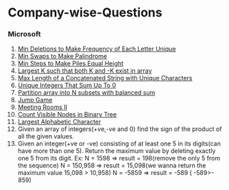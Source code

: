 # Company-wise-Questions


### **Microsoft**

1) [Min Deletions to Make Frequency of Each Letter Unique](https://leetcode.com/problems/minimum-deletions-to-make-character-frequencies-unique/)
2) [Min Swaps to Make Palindrome](https://leetcode.com/discuss/interview-question/351783/)
3) [Min Steps to Make Piles Equal Height](https://leetcode.com/discuss/interview-question/364618/)
4) [Largest K such that both K and -K exist in array](https://leetcode.com/discuss/interview-question/406031/)
5) [Max Length of a Concatenated String with Unique Characters](https://leetcode.com/problems/maximum-length-of-a-concatenated-string-with-unique-characters/)
6) [Unique Integers That Sum Up To 0](https://leetcode.com/problems/find-n-unique-integers-sum-up-to-zero/)
7) [Partition array into N subsets with balanced sum](https://leetcode.com/discuss/interview-question/430981/)
8) [Jump Game](https://leetcode.com/discuss/interview-question/451482/)
9) [Meeting Rooms II](https://leetcode.com/problems/meeting-rooms-ii/)
10) [Count Visible Nodes in Binary Tree](https://leetcode.com/problems/count-good-nodes-in-binary-tree/)
11) [Largest Alphabetic Character](https://leetcode.com/discuss/interview-question/548119/)
12) Given an array of integers(+ve,-ve and 0) find the sign of the product of all the given values.
13) Given an integer(+ve or -ve) consisting of at least one 5 in its digits(can have more than one 5). Return the maximum value by deleting exactly one 5 from its digit.
Ex: N = 1598 => result = 198(remove the only 5 from the sequence)
N = 150,958 => result = 15,098(we wanna return the maximum value 15,098 > 10,958)
N = -5859 => result = -589 ( -589>- 859)
